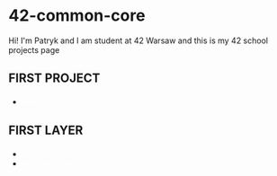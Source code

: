 # 42-common-core
Hi! I'm Patryk and I am student at 42 Warsaw and this is my 42 school projects page

<h2><p><b>FIRST PROJECT</b></p></h2>
<ul>
  <li> <a href="https://github.com/Zuraw7/42-common-core/tree/main/libft" style="color: white; text-decoration: none;">libft</a> </li>

</ul>

<h2><p><b>FIRST LAYER</b></p></h2>
<ul>
  <li><a href="https://github.com/Zuraw7/42-common-core/tree/main/ft_printf" style="color: white; text-decoration: none;">ft_printf</a></li>
  <li><a href="https://github.com/Zuraw7/42-common-core/tree/main/get_next_line" style="color: white; text-decoration: none;">get_next_line</a></li>
</ul>

